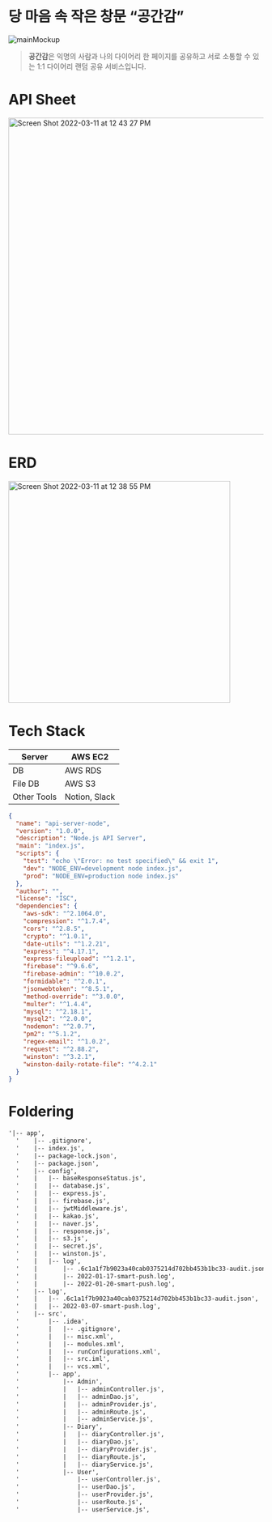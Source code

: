




# 당 마음 속 작은 창문 “공간감”




![mainMockup](https://user-images.githubusercontent.com/89574881/157797445-0a035fda-127e-46f5-bc74-595328f98e6a.jpeg)

> **공간감**은 익명의 사람과 나의 다이어리 한 페이지를 공유하고 서로 소통할 수 있는 1:1 다이어리 랜덤 공유 서비스입니다.
> 

# API Sheet


<img width="626" alt="Screen Shot 2022-03-11 at 12 43 27 PM" src="https://user-images.githubusercontent.com/80459739/157798827-3002dda5-ce3d-48f1-86ac-475105c513f3.jpeg">


# ERD

<img width="438" alt="Screen Shot 2022-03-11 at 12 38 55 PM" src="https://user-images.githubusercontent.com/89574881/157797501-755dc8db-4ce2-4ff9-afbb-dc0af4bdac1e.png">

# Tech Stack

| Server | AWS EC2 |
| --- | --- |
| DB | AWS RDS |
| File DB | AWS S3 |
| Other Tools | Notion, Slack |

```json
{
  "name": "api-server-node",
  "version": "1.0.0",
  "description": "Node.js API Server",
  "main": "index.js",
  "scripts": {
    "test": "echo \"Error: no test specified\" && exit 1",
    "dev": "NODE_ENV=development node index.js",
    "prod": "NODE_ENV=production node index.js"
  },
  "author": "",
  "license": "ISC",
  "dependencies": {
    "aws-sdk": "^2.1064.0",
    "compression": "^1.7.4",
    "cors": "^2.8.5",
    "crypto": "^1.0.1",
    "date-utils": "^1.2.21",
    "express": "^4.17.1",
    "express-fileupload": "^1.2.1",
    "firebase": "^9.6.6",
    "firebase-admin": "^10.0.2",
    "formidable": "^2.0.1",
    "jsonwebtoken": "^8.5.1",
    "method-override": "^3.0.0",
    "multer": "^1.4.4",
    "mysql": "^2.18.1",
    "mysql2": "^2.0.0",
    "nodemon": "^2.0.7",
    "pm2": "^5.1.2",
    "regex-email": "^1.0.2",
    "request": "^2.88.2",
    "winston": "^3.2.1",
    "winston-daily-rotate-file": "^4.2.1"
  }
}
```

# Foldering

```markdown
'|-- app',
  '    |-- .gitignore',
  '    |-- index.js',
  '    |-- package-lock.json',
  '    |-- package.json',
  '    |-- config',
  '    |   |-- baseResponseStatus.js',
  '    |   |-- database.js',
  '    |   |-- express.js',
  '    |   |-- firebase.js',
  '    |   |-- jwtMiddleware.js',
  '    |   |-- kakao.js',
  '    |   |-- naver.js',
  '    |   |-- response.js',
  '    |   |-- s3.js',
  '    |   |-- secret.js',
  '    |   |-- winston.js',
  '    |   |-- log',
  '    |       |-- .6c1a1f7b9023a40cab0375214d702bb453b1bc33-audit.json',
  '    |       |-- 2022-01-17-smart-push.log',
  '    |       |-- 2022-01-20-smart-push.log',
  '    |-- log',
  '    |   |-- .6c1a1f7b9023a40cab0375214d702bb453b1bc33-audit.json',
  '    |   |-- 2022-03-07-smart-push.log',
  '    |-- src',
  '        |-- .idea',
  '        |   |-- .gitignore',
  '        |   |-- misc.xml',
  '        |   |-- modules.xml',
  '        |   |-- runConfigurations.xml',
  '        |   |-- src.iml',
  '        |   |-- vcs.xml',
  '        |-- app',
  '            |-- Admin',
  '            |   |-- adminController.js',
  '            |   |-- adminDao.js',
  '            |   |-- adminProvider.js',
  '            |   |-- adminRoute.js',
  '            |   |-- adminService.js',
  '            |-- Diary',
  '            |   |-- diaryController.js',
  '            |   |-- diaryDao.js',
  '            |   |-- diaryProvider.js',
  '            |   |-- diaryRoute.js',
  '            |   |-- diaryService.js',
  '            |-- User',
  '                |-- userController.js',
  '                |-- userDao.js',
  '                |-- userProvider.js',
  '                |-- userRoute.js',
  '                |-- userService.js',
```
